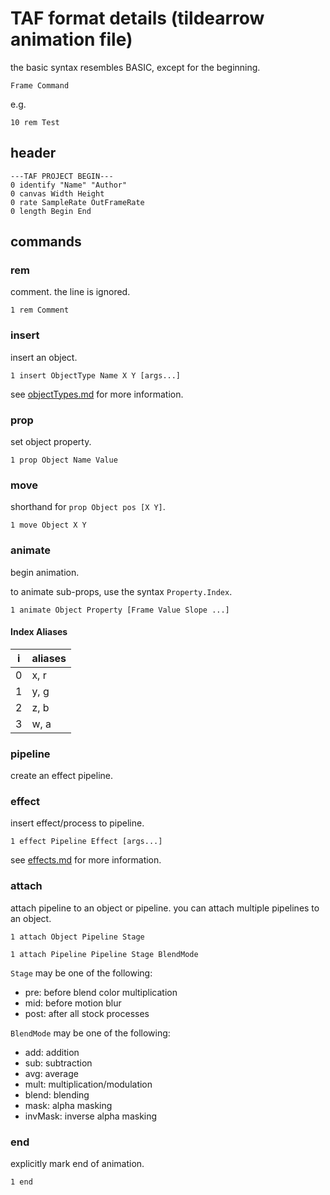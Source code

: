 # TAF format details (tildearrow animation file)

the basic syntax resembles BASIC, except for the beginning.

```
Frame Command
```

e.g.

```
10 rem Test
```

## header

```
---TAF PROJECT BEGIN---
0 identify "Name" "Author"
0 canvas Width Height
0 rate SampleRate OutFrameRate
0 length Begin End
```

## commands

### rem

comment. the line is ignored.

```
1 rem Comment
```

### insert

insert an object.

```
1 insert ObjectType Name X Y [args...]
```

see [objectTypes.md](objectTypes.md) for more information.

### prop

set object property.

```
1 prop Object Name Value
```

### move

shorthand for `prop Object pos [X Y]`.

```
1 move Object X Y
```

### animate

begin animation.

to animate sub-props, use the syntax `Property.Index`.

```
1 animate Object Property [Frame Value Slope ...]
```

#### Index Aliases

i | aliases
--|-----------
0 | x, r
1 | y, g
2 | z, b
3 | w, a

### pipeline

create an effect pipeline.

### effect

insert effect/process to pipeline.

```
1 effect Pipeline Effect [args...]
```

see [effects.md](effects.md) for more information.

### attach

attach pipeline to an object or pipeline.
you can attach multiple pipelines to an object.

```
1 attach Object Pipeline Stage
```
```
1 attach Pipeline Pipeline Stage BlendMode
```

`Stage` may be one of the following:

- pre: before blend color multiplication
- mid: before motion blur
- post: after all stock processes

`BlendMode` may be one of the following:

- add: addition
- sub: subtraction
- avg: average
- mult: multiplication/modulation
- blend: blending
- mask: alpha masking
- invMask: inverse alpha masking

### end

explicitly mark end of animation.

```
1 end
```
